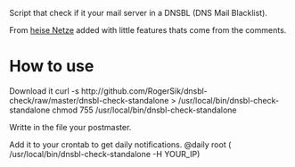 Script that check if it your mail server in a DNSBL (DNS Mail Blacklist).

From <a href="http://www.heise.de/netze/artikel/Verdrehte-Abfrage-223890.html">heise Netze</a> added with little features thats come from the comments.

<h1>How to use</h1>
Download it
    curl -s http://github.com/RogerSik/dnsbl-check/raw/master/dnsbl-check-standalone > /usr/local/bin/dnsbl-check-standalone
    chmod 755 /usr/local/bin/dnsbl-check-standalone

Writte in the file your postmaster.

Add it to your crontab to get daily notifications.
    @daily root ( /usr/local/bin/dnsbl-check-standalone -H YOUR_IP)
